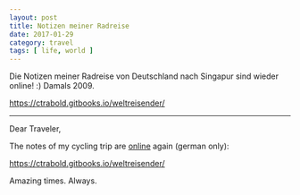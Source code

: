 ```yaml
---
layout: post
title: Notizen meiner Radreise
date: 2017-01-29
category: travel
tags: [ life, world ]
---
```


Die Notizen meiner Radreise von Deutschland nach Singapur sind wieder online! :) Damals 2009.

https://ctrabold.gitbooks.io/weltreisender/

---

Dear Traveler,

The notes of my cycling trip are [online](https://ctrabold.gitbooks.io/weltreisender/) again (german only):

https://ctrabold.gitbooks.io/weltreisender/

Amazing times. Always.
